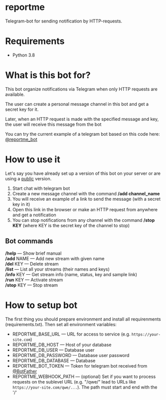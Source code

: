 # reportme
Telegram-bot for sending notification by HTTP-requests.

# Requirements
* Python 3.8

# What is this bot for?
This bot organize notifications via Telegram when only HTTP requests are available.

The user can create a personal message channel in this bot and get a secret key for it.

Later, when an HTTP request is made with the specified message and key, the user will receive this message from the bot

You can try the current example of a telegram bot based on this code here: [@reportme_bot](tg://resolve?domain=reportme_bot)

# How to use it

Let's say you have already set up a version of this bot on your server or are using a [public](tg://resolve?domain=reportme_bot) version.
1. Start chat with telegram bot
2. Create a new message channel with the command **/add channel_name**
3. You will receive an example of a link to send the message (with a secret key in it)
4. Open this link in the browser or make an HTTP request from anywhere and get a notification
5. You can stop notifications from any channel with the command **/stop KEY** (where KEY is the secret key of the channel to stop)

## Bot commands
**/help** — Show brief manual\
**/add** NAME — Add new stream with given name\
**/del** KEY — Delete stream\
**/list** — List all your streams (their names and keys)\
**/info** KEY — Get stream info (name, status, key and sample link)\
**/run** KEY — Activate stream\
**/stop** KEY — Stop stream

# How to setup bot
The first thing you should prepare environment and install all requirenments (requirements.txt). Then set all environment variables:
* REPORTME_BASE_URL — URL for access to service (e.g. `https://your-site.com`)
* REPORTME_DB_HOST — Host of your database
* REPORTME_DB_USER — Database user
* REPORTME_DB_PASSWORD — Database user password
* REPORTME_DB_DATABASE — Database
* REPORTME_BOT_TOKEN — Token for telegram bot received from [@BotFather](tg://resolve?domain=BotFather)
* REPORTME_WEBHOOK_PATH — (optional) Set if you want to process requests on the sublevel URL (e.g. "/qwe/" lead to URLs like `https://your-site.com/qwe/...`). The path must start and end with the '/'